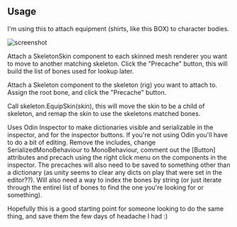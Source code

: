 ## Usage

I'm using this to attach equipment (shirts, like this BOX) to character bodies.

![screenshot](https://i.imgur.com/Lgd9DFd.gif)

Attach a SkeletonSkin component to each skinned mesh renderer you want to move to another matching skeleton.
Click the "Precache" button, this will build the list of bones used for lookup later.

Attach a Skeleton component to the skeleton (rig) you want to attach to.  
Assign the root bone, and click the "Precache" button.

Call skeleton.EquipSkin(skin), this will move the skin to be a child of skeleton, and remap the skin to use the skeletons matched bones.

Uses Odin Inspector to make dictionaries visible and serializable in the inspector, and for the inspector buttons.  If you're not using Odin you'll have to do a bit of editing. Remove the includes, change SerializedMonoBehaviour to MonoBehaviour, comment out the [Button] attributes and precach using the right click menu on the components in the inspector.  The precaches will also need to be saved to something other than a dictionary (as unity seems to clear any dicts on play that were set in the editor??). Will also need a way to index the bones by string (or just iterate through the entirel list of bones to find the one you're looking for or something).

Hopefully this is a good starting point for someone looking to do the same thing, and save them the few days of headache I had :)

